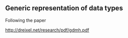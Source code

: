 Generic representation of data types
------------------------------------

Following the paper 

<http://dreixel.net/research/pdf/gdmh.pdf> 
